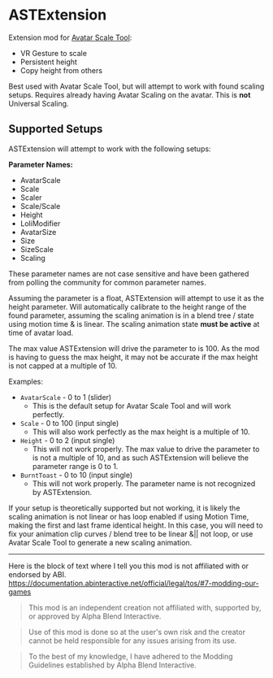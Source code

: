 # ASTExtension

Extension mod for [Avatar Scale Tool](https://github.com/NotAKidoS/AvatarScaleTool):
- VR Gesture to scale
- Persistent height
- Copy height from others

Best used with Avatar Scale Tool, but will attempt to work with found scaling setups.
Requires already having Avatar Scaling on the avatar. This is **not** Universal Scaling.

## Supported Setups

ASTExtension will attempt to work with the following setups:

**Parameter Names:**
- AvatarScale
- Scale
- Scaler
- Scale/Scale
- Height
- LoliModifier
- AvatarSize
- Size
- SizeScale
- Scaling

These parameter names are not case sensitive and have been gathered from polling the community for common parameter names.

Assuming the parameter is a float, ASTExtension will attempt to use it as the height parameter. Will automatically calibrate to the height range of the found parameter, assuming the scaling animation is in a blend tree / state using motion time & is linear. The scaling animation state **must be active** at time of avatar load.

The max value ASTExtension will drive the parameter to is 100. As the mod is having to guess the max height, it may not be accurate if the max height is not capped at a multiple of 10. 

Examples:
- `AvatarScale` - 0 to 1 (slider)
  - This is the default setup for Avatar Scale Tool and will work perfectly.
- `Scale` - 0 to 100 (input single)
  - This will also work perfectly as the max height is a multiple of 10.
- `Height` - 0 to 2 (input single)
  - This will not work properly. The max value to drive the parameter to is not a multiple of 10, and as such ASTExtension will believe the parameter range is 0 to 1.
- `BurntToast` - 0 to 10 (input single)
  - This will not work properly. The parameter name is not recognized by ASTExtension.

If your setup is theoretically supported but not working, it is likely the scaling animation is not linear or has loop enabled if using Motion Time, making the first and last frame identical height. In this case, you will need to fix your animation clip curves / blend tree to be linear &|| not loop, or use Avatar Scale Tool to generate a new scaling animation.

---

Here is the block of text where I tell you this mod is not affiliated with or endorsed by ABI. 
https://documentation.abinteractive.net/official/legal/tos/#7-modding-our-games

> This mod is an independent creation not affiliated with, supported by, or approved by Alpha Blend Interactive. 

> Use of this mod is done so at the user's own risk and the creator cannot be held responsible for any issues arising from its use.

> To the best of my knowledge, I have adhered to the Modding Guidelines established by Alpha Blend Interactive.

